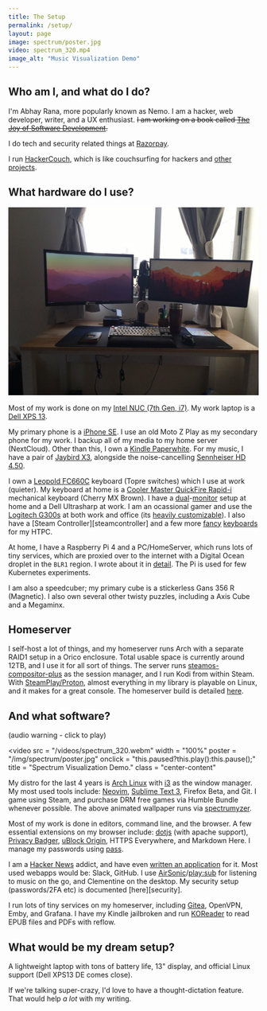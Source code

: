 ```yaml
---
title: The Setup
permalink: /setup/
layout: page
image: spectrum/poster.jpg
video: spectrum_320.mp4
image_alt: "Music Visualization Demo"
---
```


## Who am I, and what do I do?

I'm Abhay Rana, more popularly known as Nemo. I am a hacker, web developer, writer, and a UX enthusiast. ~~I am working on a book called [The Joy of Software Development][josd].~~

I do tech and security related things at [Razorpay](https://razorpay.com).

I run [HackerCouch](https://hackercouch.com/), which is like couchsurfing for hackers and [other projects](/projects/).

## What hardware do I use?

![My current home setup](/img/battlestation-shire.jpg)

Most of my work is done on my [Intel NUC (7th Gen, i7)][nuc]. My work laptop is a [Dell XPS 13][xps].

My primary phone is a [iPhone SE][se]. I use an old Moto Z Play as my secondary phone for my work. I backup all of my media to my home server (NextCloud). Other than this, I own a [Kindle Paperwhite][pw3]. For my music, I have a pair of [Jaybird X3][jaybird], alongside the noise-cancelling [Sennheiser HD 4.50][btnc].

I own a [Leopold FC660C][fc660c] keyboard (Topre switches) which I use at work (quieter). My keyboard at home is a [Cooler Master QuickFire Rapid-i][quickfire] mechanical keyboard (Cherry MX Brown). I have a [dual][curved]-[monitor][lguw] setup at home and a Dell Ultrasharp at work. I am an ocassional gamer and use the [Logitech G300s][g300s] at both work and office (its [heavily customizable][ratslap]). I also have a [Steam Controller][steamcontroller] and a few more [fancy][airmouse] [keyboards][logitechbt] for my HTPC.

At home, I have a Raspberry Pi 4 and a PC/HomeServer, which runs lots of tiny services, which are proxied over to the internet with a Digital Ocean droplet in the `BLR1` region. I wrote about it in [detail][homeserver]. The Pi is used for few Kubernetes experiments.

I am also a speedcuber; my primary cube is a stickerless Gans 356 R (Magnetic). I also own several other twisty puzzles, including a Axis Cube and a Megaminx.

## Homeserver

I self-host a lot of things, and my homeserver runs Arch with a separate RAID1 setup in a Orico enclosure. Total usable space is currently around 12TB, and I use it for all sort of things. The server runs [steamos-compositor-plus](https://aur.archlinux.org/packages/steamos-compositor-plus/) as the session manager, and I run Kodi from within Steam. With [SteamPlay/Proton](https://store.steampowered.com/steamplay), almost everything in my library is playable on Linux, and it makes for a great console. The homeserver build is detailed [here][homeserver].

## And what software?

(audio warning - click to play)

<video
src = "/videos/spectrum_320.webm"
width = "100%"
poster = "/img/spectrum/poster.jpg"
onclick = "this.paused?this.play():this.pause();"
title = "Spectrum Visualization Demo."
class = "center-content"

> </video>

My distro for the last 4 years is [Arch Linux][arch] with [i3][i3] as the window manager. My most used tools include: [Neovim][neovim], [Sublime Text 3][sublime], Firefox Beta, and Git. I game using Steam, and purchase DRM free games via Humble Bundle whenever possible. The above animated wallpaper runs via [spectrumyzer][wallpaper-blog].

Most of my work is done in editors, command line, and the browser. A few essential extensions on my browser include: [dotjs][.js] (with apache support), [Privacy Badger][privacybadger], [uBlock Origin][ublock], HTTPS Everywhere, and Markdown Here. I manage my passwords using [pass][pass].

I am a [Hacker News][hn] addict, and have even [written an application][hackertray] for it. Most used webapps would be: Slack, GitHub. I use [AirSonic][airsonic]/[play:sub][playsub] for listening to music on the go, and Clementine on the desktop. My security setup (passwords/2FA etc) is documented [here][security].

I run lots of tiny services on my homeserver, including [Gitea][gitea], OpenVPN, Emby, and Grafana. I have my Kindle jailbroken and run [KOReader][koreader] to read EPUB files and PDFs with reflow.

## What would be my dream setup?

A lightweight laptop with tons of battery life, 13" display, and official Linux support (Dell XPS13 DE comes close).

If we're talking super-crazy, I'd love to have a thought-dictation feature. That would help _a lot_ with my writing.

[airmouse]: https://www.amazon.in/gp/product/B083R52QL6/
[galago]: https://system76.com/laptops/galago
[moto]: https://www.motorola.com/us/products/moto-z-play
[hd-202]: http://en-us.sennheiser.com/over-ear-headphones-hd-202
[g300s]: http://support.logitech.com/en_us/product/g300s-gaming-mouse 'Lots of buttons, which I use for my window manager'
[x100]: https://secure.logitech.com/en-hk/product/x100-mobile-wireless-speaker 'Its not very loud, but very good for indoor use'
[quickfire]: http://gaming.coolermaster.com/en/products/keyboards/rapid-i/ 'The backlighting on this keyboard is insanely customizable'
[thunderclap]: http://www.speedcubereview.com/qiyi-thunderclap.html 'No backup cubes at present'
[arch]: https://www.archlinux.org/ 'Rolling, lightweight distro for Linux'
[i3]: http://i3wm.org/ 'i3 is a tiling window manager'
[neovim]: http://neovim.io/ 'Fork of vim for modern platforms'
[sublime]: https://sublimetext.com/3
[hnapp]: http://aws-hn.premii.com/about/ 'Supported on web, iOS and Android platforms'
[adaway]: https://sufficientlysecure.org/index.php/adaway/ 'Blocks ads on android devices using host files'
[afwall]: https://github.com/ukanth/afwall 'AFWall is a firewall for Android'
[ublock]: https://github.com/gorhill/uBlock/ 'uBlock Origin'
[privacybadger]: https://www.eff.org/privacybadger 'Privacy Badger (by EFF) blocks spying ads and invisible trackers'
[hn]: https://news.ycombinator.com 'Hacker News'
[josd]: https://josd.captnemo.in/ "Joy of Software Development, Book I'm working on"
[pirunner]: https://github.captnemo.in/pirunner
[.js]: https://github.captnemo.in/dotjs 'This is my fork of the original dotjs that runs on top of local Apache with a working SSL Certificate'
[libreelec]: https://libreelec.tv
[hackertray]: https://github.captnemo.in/hackertray 'HackerTray is a app-indicator based status menu app for Hacker News (linux)'
[koreader]: https://github.com/koreader/koreader 'Document reader for Kindles that has EPUB and PDF Reflow support'
[wallpaper-blog]: "/blog/2017/05/01/spectrumyzer-visualization/" 'I wrote a blog post about how I made my animated wallpaper'
[fc660c]: https://deskthority.net/wiki/Leopold_FC660C "I haven't typed enough on it yet to have an opinion"
[ug]: https://lineage.microg.org/ 'Access all the Google services without proprietary closed software'
[homeserver]: https://captnemo.in/blog/2017/09/17/home-server-build/
[gitea]: https://git.captnemo.in
[airsonic]: https://airsonic.github.io/ 'Free and Open Source community driven media server, providing ubiquitous access to your music.'
[audinaut]: https://f-droid.org/en/packages/net.nullsum.audinaut/ 'Stream music from Airsonic servers.'
[playsub]: https://itunes.apple.com/us/app/play-sub-music-streamer/id955329386 '‎play:Sub Music Streamer on the App Store'
[pass]: https://www.passwordstore.org/ 'The unix password manager'
[riitech]: http://www.riitek.com/product/i8.html 'Mini Wireless Keyboard / Touchpad'
[logitechbt]: https://www.logitech.com/en-us/product/wireless-touch-keyboard-k400r 'Wireless Touch Keyboard K400'
[lguw]: https://www.amazon.in/dp/B01BV1XB2K/ 'LG 25UM58'
[pw3]: https://en.wikipedia.org/wiki/Amazon_Kindle#Kindle_Paperwhite_(3rd_generation) 'Paperwhite 3rd Generation'
[se]: https://support.apple.com/kb/SP738?locale=en_US 'iPhone SE - The Best Phone Apple ever made'
[jaybird]: https://www.amazon.com/Jaybird-Wireless-Bluetooth-Sports-Headphones/dp/B01M7NCT5O
[ratslap]: https://github.com/krayon/ratslap/ 'RatSlap: Linux configuration tool for Logitech G300S'
[curved]: https://www.amazon.in/Samsung-23-5-inch-Curved-Monitor/dp/B01GFPGHSM/ "Samsung's 23.5 Inch Curved Monitor"
[btnc]: https://en-uk.sennheiser.com/wireless-headphones-bluetooth-noise-cancelling-hd-4-50-btnc "Sennheiser Wireless Headphones Noise Cancelling (HD-4.5BTNC)"
[nuc]: https://www.intel.in/content/www/in/en/products/boards-kits/nuc/kits/nuc8i7beh.html "Very pricey, but totally worth it"
[xps]: https://www.dell.com/learn/in/en/indhs1/campaigns/in-en-dhs-xps-13-9370 "Yes, I have the older edition with the nosecam"